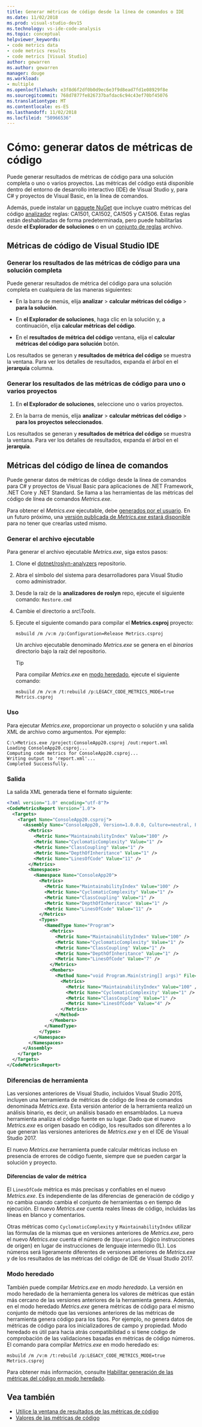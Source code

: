 ```yaml
---
title: Generar métricas de código desde la línea de comandos o IDE
ms.date: 11/02/2018
ms.prod: visual-studio-dev15
ms.technology: vs-ide-code-analysis
ms.topic: conceptual
helpviewer_keywords:
- code metrics data
- code metrics results
- code metrics [Visual Studio]
author: gewarren
ms.author: gewarren
manager: douge
ms.workload:
- multiple
ms.openlocfilehash: e3f8d6f2df0b0d9ec6e3f9d8ead7fd1e08929f8e
ms.sourcegitcommit: 768d7877fe826737bafdac6c94c43ef70bf45076
ms.translationtype: MT
ms.contentlocale: es-ES
ms.lasthandoff: 11/02/2018
ms.locfileid: "50966536"
---
```

# <a name="how-to-generate-code-metrics-data"></a>Cómo: generar datos de métricas de código

Puede generar resultados de métricas de código para una solución completa o uno o varios proyectos. Las métricas del código está disponible dentro del entorno de desarrollo interactivo (IDE) de Visual Studio y, para C# y proyectos de Visual Basic, en la línea de comandos.

Además, puede instalar un [paquete NuGet](https://dotnet.myget.org/feed/roslyn-analyzers/package/nuget/Microsoft.CodeAnalysis.FxCopAnalyzers/2.6.2-beta2-63202-01) que incluye cuatro métricas del código [analizador](roslyn-analyzers-overview.md) reglas: CA1501, CA1502, CA1505 y CA1506. Estas reglas están deshabilitadas de forma predeterminada, pero puede habilitarlas desde **el Explorador de soluciones** o en un [conjunto de reglas](using-rule-sets-to-group-code-analysis-rules.md) archivo.

## <a name="visual-studio-ide-code-metrics"></a>Métricas de código de Visual Studio IDE

### <a name="generate-code-metrics-results-for-an-entire-solution"></a>Generar los resultados de las métricas de código para una solución completa

Puede generar resultados de métrica del código para una solución completa en cualquiera de las maneras siguientes:

- En la barra de menús, elija **analizar** > **calcular métricas del código** > **para la solución**.

- En **el Explorador de soluciones**, haga clic en la solución y, a continuación, elija **calcular métricas del código**.

- En el **resultados de métrica del código** ventana, elija el **calcular métricas del código para solución** botón.

Los resultados se generan y **resultados de métrica del código** se muestra la ventana. Para ver los detalles de resultados, expanda el árbol en el **jerarquía** columna.

### <a name="generate-code-metrics-results-for-one-or-more-projects"></a>Generar los resultados de las métricas de código para uno o varios proyectos

1. En **el Explorador de soluciones**, seleccione uno o varios proyectos.

1. En la barra de menús, elija **analizar** > **calcular métricas del código** > **para los proyectos seleccionados**.

Los resultados se generan y **resultados de métrica del código** se muestra la ventana. Para ver los detalles de resultados, expanda el árbol en el **jerarquía**.

## <a name="command-line-code-metrics"></a>Métricas del código de línea de comandos

Puede generar datos de métricas de código desde la línea de comandos para C# y proyectos de Visual Basic para aplicaciones de .NET Framework, .NET Core y .NET Standard. Se llama a las herramientas de las métricas del código de línea de comandos *Metrics.exe*.

Para obtener el *Metrics.exe* ejecutable, debe [generados por el usuario](#generate-the-executable). En un futuro próximo, una [versión publicada de *Metrics.exe* estará disponible](https://github.com/dotnet/roslyn-analyzers/issues/1756) para no tener que crearlas usted mismo.

### <a name="generate-the-executable"></a>Generar el archivo ejecutable

Para generar el archivo ejecutable *Metrics.exe*, siga estos pasos:

1. Clone el [dotnet/roslyn-analyzers](https://github.com/dotnet/roslyn-analyzers) repositorio.
2. Abra el símbolo del sistema para desarrolladores para Visual Studio como administrador.
3. Desde la raíz de la **analizadores de roslyn** repo, ejecute el siguiente comando: `Restore.cmd`
4. Cambie el directorio a *src\Tools*.
5. Ejecute el siguiente comando para compilar el **Metrics.csproj** proyecto:

   ```shell
   msbuild /m /v:m /p:Configuration=Release Metrics.csproj
   ```

   Un archivo ejecutable denominado *Metrics.exe* se genera en el *binarios* directorio bajo la raíz del repositorio.

   > [!TIP]
   > Para compilar *Metrics.exe* en [modo heredado](#legacy-mode), ejecute el siguiente comando:
   >
   > ```shell
   > msbuild /m /v:m /t:rebuild /p:LEGACY_CODE_METRICS_MODE=true Metrics.csproj
   > ```

### <a name="usage"></a>Uso

Para ejecutar *Metrics.exe*, proporcionar un proyecto o solución y una salida XML de archivo como argumentos. Por ejemplo:

```shell
C:\>Metrics.exe /project:ConsoleApp20.csproj /out:report.xml
Loading ConsoleApp20.csproj...
Computing code metrics for ConsoleApp20.csproj...
Writing output to 'report.xml'...
Completed Successfully.
```

### <a name="output"></a>Salida

La salida XML generada tiene el formato siguiente:

```xml
<?xml version="1.0" encoding="utf-8"?>
<CodeMetricsReport Version="1.0">
  <Targets>
    <Target Name="ConsoleApp20.csproj">
      <Assembly Name="ConsoleApp20, Version=1.0.0.0, Culture=neutral, PublicKeyToken=null">
        <Metrics>
          <Metric Name="MaintainabilityIndex" Value="100" />
          <Metric Name="CyclomaticComplexity" Value="1" />
          <Metric Name="ClassCoupling" Value="1" />
          <Metric Name="DepthOfInheritance" Value="1" />
          <Metric Name="LinesOfCode" Value="11" />
        </Metrics>
        <Namespaces>
          <Namespace Name="ConsoleApp20">
            <Metrics>
              <Metric Name="MaintainabilityIndex" Value="100" />
              <Metric Name="CyclomaticComplexity" Value="1" />
              <Metric Name="ClassCoupling" Value="1" />
              <Metric Name="DepthOfInheritance" Value="1" />
              <Metric Name="LinesOfCode" Value="11" />
            </Metrics>
            <Types>
              <NamedType Name="Program">
                <Metrics>
                  <Metric Name="MaintainabilityIndex" Value="100" />
                  <Metric Name="CyclomaticComplexity" Value="1" />
                  <Metric Name="ClassCoupling" Value="1" />
                  <Metric Name="DepthOfInheritance" Value="1" />
                  <Metric Name="LinesOfCode" Value="7" />
                </Metrics>
                <Members>
                  <Method Name="void Program.Main(string[] args)" File="C:\Users\mavasani\source\repos\ConsoleApp20\ConsoleApp20\Program.cs" Line="7">
                    <Metrics>
                      <Metric Name="MaintainabilityIndex" Value="100" />
                      <Metric Name="CyclomaticComplexity" Value="1" />
                      <Metric Name="ClassCoupling" Value="1" />
                      <Metric Name="LinesOfCode" Value="4" />
                    </Metrics>
                  </Method>
                </Members>
              </NamedType>
            </Types>
          </Namespace>
        </Namespaces>
      </Assembly>
    </Target>
  </Targets>
</CodeMetricsReport>
```

### <a name="tool-differences"></a>Diferencias de herramienta

Las versiones anteriores de Visual Studio, incluidos Visual Studio 2015, incluyen una herramienta de métricas de código de línea de comandos denominada *Metrics.exe*. Esta versión anterior de la herramienta realizó un análisis binario, es decir, un análisis basado en ensamblados. La nueva herramienta analiza el código fuente en su lugar. Dado que el nuevo *Metrics.exe* es origen basado en código, los resultados son diferentes a lo que generan las versiones anteriores de *Metrics.exe* y en el IDE de Visual Studio 2017.

El nuevo *Metrics.exe* herramienta puede calcular métricas incluso en presencia de errores de código fuente, siempre que se pueden cargar la solución y proyecto.

#### <a name="metric-value-differences"></a>Diferencias de valor de métrica

El `LinesOfCode` métrica es más precisas y confiables en el nuevo *Metrics.exe*. Es independiente de las diferencias de generación de código y no cambia cuando cambia el conjunto de herramientas o en tiempo de ejecución. El nuevo *Metrics.exe* cuenta reales líneas de código, incluidas las líneas en blanco y comentarios.

Otras métricas como `CyclomaticComplexity` y `MaintainabilityIndex` utilizar las fórmulas de la mismas que en versiones anteriores de *Metrics.exe*, pero el nuevo *Metrics.exe* cuenta el número de `IOperations` (lógico instrucciones de origen) en lugar de instrucciones de lenguaje intermedio (IL). Los números será ligeramente diferentes de versiones anteriores de *Metrics.exe* y de los resultados de las métricas del código de IDE de Visual Studio 2017.

### <a name="legacy-mode"></a>Modo heredado

También puede compilar *Metrics.exe* en *modo heredado*. La versión en modo heredado de la herramienta genera los valores de métricas que están más cercano de las versiones anteriores de la herramienta genera. Además, en el modo heredado *Metrics.exe* genera métricas de código para el mismo conjunto de método que las versiones anteriores de las métricas de herramienta genera código para los tipos. Por ejemplo, no genera datos de métricas de código para los inicializadores de campo y propiedad. Modo heredado es útil para hacia atrás compatibilidad o si tiene código de comprobación de las validaciones basadas en métricas de código números. El comando para compilar *Metrics.exe* en modo heredado es:

```shell
msbuild /m /v:m /t:rebuild /p:LEGACY_CODE_METRICS_MODE=true Metrics.csproj
```

Para obtener más información, consulte [Habilitar generación de las métricas del código en modo heredado](https://github.com/dotnet/roslyn-analyzers/pull/1841).

## <a name="see-also"></a>Vea también

- [Utilice la ventana de resultados de las métricas de código](../code-quality/working-with-code-metrics-data.md)
- [Valores de las métricas de código](../code-quality/code-metrics-values.md)